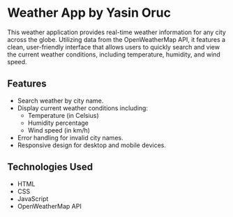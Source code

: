 # Weather App by Yasin Oruc

This weather application provides real-time weather information for any city across the globe. Utilizing data from the OpenWeatherMap API, it features a clean, user-friendly interface that allows users to quickly search and view the current weather conditions, including temperature, humidity, and wind speed.

## Features

- Search weather by city name.
- Display current weather conditions including:
  - Temperature (in Celsius)
  - Humidity percentage
  - Wind speed (in km/h)
- Error handling for invalid city names.
- Responsive design for desktop and mobile devices.

## Technologies Used

- HTML
- CSS
- JavaScript
- OpenWeatherMap API

